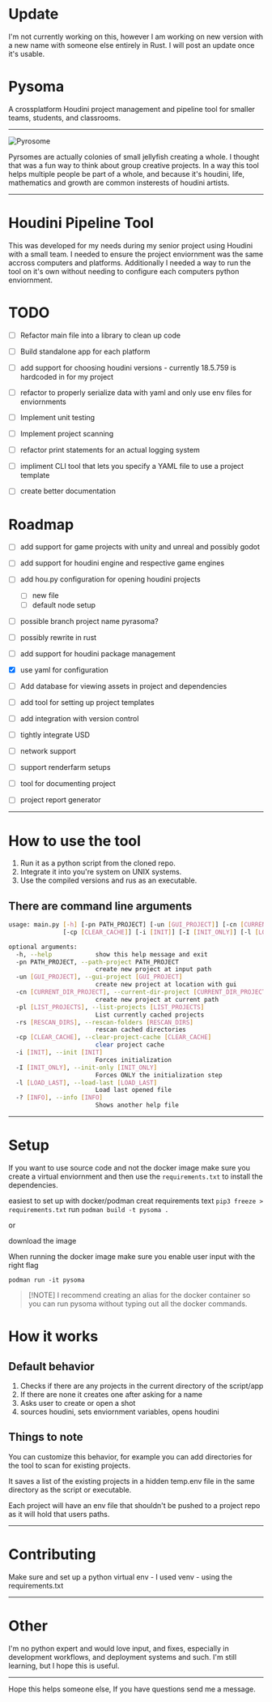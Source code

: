 # Update
I'm not currently working on this, however I am working on new version with a new name with someone else entirely in Rust. I will post an update once it's usable.


# Pysoma
A crossplatform Houdini project management and pipeline tool for smaller teams, students, and classrooms.

---
![Pyrosome](./pysomaicon.png?raw=true "Pyrosome")

Pyrsomes are actually colonies of small jellyfish creating a whole. I thought that was a fun way to think about group creative projects. In a way this tool helps multiple people be part of a whole, and because it's houdini, life, mathematics and growth are common insterests of houdini artists.

---

# Houdini Pipeline Tool

This was developed for my needs during my senior project using Houdini with a small team. I needed to ensure the project enviornment was the same accross computers and platforms. Additionally I needed a way to run the tool on it's own without needing to configure each computers python enviornment.

# TODO

- [ ] Refactor main file into a library to clean up code
- [ ] Build standalone app for each platform
- [ ] add support for choosing houdini versions - currently 18.5.759 is hardcoded in for my project
- [ ] refactor to properly serialize data with yaml and only use env files for enviornments
- [ ] Implement unit testing
- [ ] Implement project scanning
- [ ] refactor print statements for an actual logging system
- [ ] impliment CLI tool that lets you specify a YAML file to use a project template
- [ ] create better documentation


# Roadmap
- [ ] add support for game projects with unity and unreal and possibly godot
- [ ] add support for houdini engine and respective game engines
- [ ] add hou.py configuration for opening houdini projects
  - [ ] new file
  - [ ] default node setup
- [ ] possible branch project name pyrasoma?
- [ ] possibly rewrite in rust
- [ ] add support for houdini package management
- [x] use yaml for configuration
- [ ] Add database for viewing assets in project and dependencies
- [ ] add tool for setting up project templates
- [ ] add integration with version control
- [ ] tightly integrate USD
- [ ] network support
- [ ] support renderfarm setups
- [ ] tool for documenting project
- [ ] project report generator



---

# How to use the tool

1. Run it as a python script from the cloned repo.
2. Integrate it into you're system on UNIX systems.
3. Use the compiled versions and rus as an executable.


## There are command line arguments
```bash
usage: main.py [-h] [-pn PATH_PROJECT] [-un [GUI_PROJECT]] [-cn [CURRENT_DIR_PROJECT]] [-pl [LIST_PROJECTS]] [-rs [RESCAN_DIRS]]
               [-cp [CLEAR_CACHE]] [-i [INIT]] [-I [INIT_ONLY]] [-l [LOAD_LAST]] [-? [INFO]]

optional arguments:
  -h, --help            show this help message and exit
  -pn PATH_PROJECT, --path-project PATH_PROJECT
                        create new project at input path
  -un [GUI_PROJECT], --gui-project [GUI_PROJECT]
                        create new project at location with gui
  -cn [CURRENT_DIR_PROJECT], --current-dir-project [CURRENT_DIR_PROJECT]
                        create new project at current path
  -pl [LIST_PROJECTS], --list-projects [LIST_PROJECTS]
                        List currently cached projects
  -rs [RESCAN_DIRS], --rescan-folders [RESCAN_DIRS]
                        rescan cached directories
  -cp [CLEAR_CACHE], --clear-project-cache [CLEAR_CACHE]
                        clear project cache
  -i [INIT], --init [INIT]
                        Forces initialization
  -I [INIT_ONLY], --init-only [INIT_ONLY]
                        Forces ONLY the initialization step
  -l [LOAD_LAST], --load-last [LOAD_LAST]
                        Load last opened file
  -? [INFO], --info [INFO]
                        Shows another help file
```

---
# Setup

If you want to use source code and not the docker image make sure you create a virtual enviornment and then use the 
`requirements.txt` to install the dependencies.

easiest to set up with docker/podman
creat requirements text `pip3 freeze > requirements.txt`
run `podman build -t pysoma .`



or

download the image

When running the docker image make sure you enable user input with the right flag

`podman run -it pysoma`


>[!NOTE] I recommend creating an alias for the docker container so you can run pysoma without typing out all the docker commands.

# How it works

## Default behavior

1. Checks if there are any projects in the current directory of the script/app
2. If there are none it creates one after asking for a name
3. Asks user to create or open a shot
4. sources houdini, sets enviornment variables, opens houdini

## Things to note

You can customize this behavior, for example you can add directories for the tool to scan for existing projects.

It saves a list of the existing projects in a hidden temp.env file in the same directory as the script or executable.

Each project will have an env file that shouldn't be pushed to a project repo as it will hold that users paths.

---

# Contributing

Make sure and set up a python virtual env - I used venv - using the requirements.txt


---

# Other

I'm no python expert and would love input, and fixes, especially in development workflows, and deployment systems and such. I'm still learning, but I hope this is useful.


---

Hope this helps someone else, If you have questions send me a message.